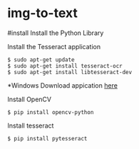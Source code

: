 # img-to-text

#install
Install the Python Library

Install the Tesseract application
```shell
$ sudo apt-get update
$ sudo apt-get install tesseract-ocr
$ sudo apt-get install libtesseract-dev
```
*Windows
Download appication [here](https://github.com/UB-Mannheim/tesseract/wiki)

Install OpenCV
```shell
$ pip install opencv-python
```
Install tesseract
```shell
$ pip install pytesseract
```
